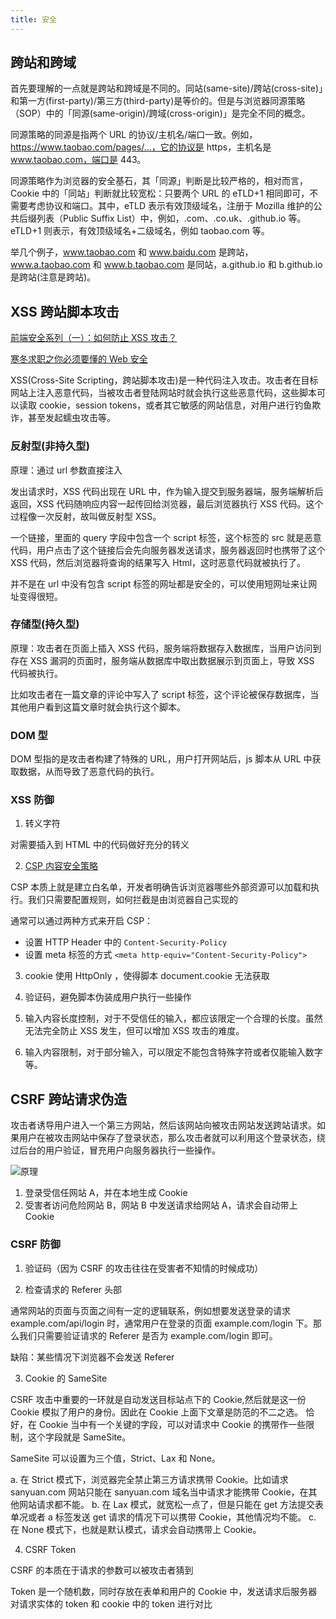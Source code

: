 ```yaml
---
title: 安全
---
```


## **跨站和跨域**

首先要理解的一点就是跨站和跨域是不同的。同站(same-site)/跨站(cross-site)」和第一方(first-party)/第三方(third-party)是等价的。但是与浏览器同源策略（SOP）中的「同源(same-origin)/跨域(cross-origin)」是完全不同的概念。

同源策略的同源是指两个 URL 的协议/主机名/端口一致。例如，https://www.taobao.com/pages/...，它的协议是 https，主机名是 www.taobao.com，端口是 443。

同源策略作为浏览器的安全基石，其「同源」判断是比较严格的，相对而言，Cookie 中的「同站」判断就比较宽松：只要两个 URL 的 eTLD+1 相同即可，不需要考虑协议和端口。其中，eTLD 表示有效顶级域名，注册于 Mozilla 维护的公共后缀列表（Public Suffix List）中，例如，.com、.co.uk、.github.io 等。eTLD+1 则表示，有效顶级域名+二级域名，例如 taobao.com 等。

举几个例子，www.taobao.com 和 www.baidu.com 是跨站，www.a.taobao.com 和 www.b.taobao.com 是同站，a.github.io 和 b.github.io 是跨站(注意是跨站)。

## **XSS 跨站脚本攻击**

[前端安全系列（一）：如何防止 XSS 攻击？](https://juejin.im/post/5bad9140e51d450e935c6d64)

[寒冬求职之你必须要懂的 Web 安全](https://juejin.im/post/5cd6ad7a51882568d3670a8e#heading-1)

XSS(Cross-Site Scripting，跨站脚本攻击)是一种代码注入攻击。攻击者在目标网站上注入恶意代码，当被攻击者登陆网站时就会执行这些恶意代码，这些脚本可以读取 cookie，session tokens，或者其它敏感的网站信息，对用户进行钓鱼欺诈，甚至发起蠕虫攻击等。

### 反射型(非持久型)

原理：通过 url 参数直接注入

发出请求时，XSS 代码出现在 URL 中，作为输入提交到服务器端，服务端解析后返回，XSS 代码随响应内容一起传回给浏览器，最后浏览器执行 XSS 代码。这个过程像一次反射，故叫做反射型 XSS。

一个链接，里面的 query 字段中包含一个 script 标签，这个标签的 src 就是恶意代码，用户点击了这个链接后会先向服务器发送请求，服务器返回时也携带了这个 XSS 代码，然后浏览器将查询的结果写入 Html，这时恶意代码就被执行了。

并不是在 url 中没有包含 script 标签的网址都是安全的，可以使用短网址来让网址变得很短。

### 存储型(持久型)

原理：攻击者在页面上插入 XSS 代码，服务端将数据存入数据库，当用户访问到存在 XSS 漏洞的页面时，服务端从数据库中取出数据展示到页面上，导致 XSS 代码被执行。

比如攻击者在一篇文章的评论中写入了 script 标签，这个评论被保存数据库，当其他用户看到这篇文章时就会执行这个脚本。

### DOM 型

DOM 型指的是攻击者构建了特殊的 URL，用户打开网站后，js 脚本从 URL 中获取数据，从而导致了恶意代码的执行。

### XSS 防御

1. 转义字符

对需要插入到 HTML 中的代码做好充分的转义

2. [CSP 内容安全策略](https://developer.mozilla.org/zh-CN/docs/Web/HTTP/Headers/Content-Security-Policy)

CSP 本质上就是建立白名单，开发者明确告诉浏览器哪些外部资源可以加载和执行。我们只需要配置规则，如何拦截是由浏览器自己实现的

通常可以通过两种方式来开启 CSP：

- 设置 HTTP Header 中的 `Content-Security-Policy`
- 设置 meta 标签的方式 `<meta http-equiv="Content-Security-Policy">`

3. cookie 使用 HttpOnly ，使得脚本 document.cookie 无法获取

4. 验证码，避免脚本伪装成用户执行一些操作

5. 输入内容长度控制，对于不受信任的输入，都应该限定一个合理的长度。虽然无法完全防止 XSS 发生，但可以增加 XSS 攻击的难度。

6. 输入内容限制，对于部分输入，可以限定不能包含特殊字符或者仅能输入数字等。

## **CSRF 跨站请求伪造**

攻击者诱导用户进入一个第三方网站，然后该网站向被攻击网站发送跨站请求。如果用户在被攻击网站中保存了登录状态，那么攻击者就可以利用这个登录状态，绕过后台的用户验证，冒充用户向服务器执行一些操作。

![原理](csrf.png)

1. 登录受信任网站 A，并在本地生成 Cookie
2. 受害者访问危险网站 B，网站 B 中发送请求给网站 A，请求会自动带上 Cookie

### CSRF 防御

1. 验证码（因为 CSRF 的攻击往往在受害者不知情的时候成功）

2. 检查请求的 Referer 头部

通常网站的页面与页面之间有一定的逻辑联系，例如想要发送登录的请求 example.com/api/login 时，通常用户在登录的页面 example.com/login 下。那么我们只需要验证请求的 Referer 是否为 example.com/login 即可。

缺陷：某些情况下浏览器不会发送 Referer

3. Cookie 的 SameSite

CSRF 攻击中重要的一环就是自动发送目标站点下的 Cookie,然后就是这一份 Cookie 模拟了用户的身份。因此在 Cookie 上面下文章是防范的不二之选。
恰好，在 Cookie 当中有一个关键的字段，可以对请求中 Cookie 的携带作一些限制，这个字段就是 SameSite。

SameSite 可以设置为三个值，Strict、Lax 和 None。

a. 在 Strict 模式下，浏览器完全禁止第三方请求携带 Cookie。比如请求 sanyuan.com 网站只能在 sanyuan.com 域名当中请求才能携带 Cookie，在其他网站请求都不能。
b. 在 Lax 模式，就宽松一点了，但是只能在 get 方法提交表单况或者 a 标签发送 get 请求的情况下可以携带 Cookie，其他情况均不能。
c. 在 None 模式下，也就是默认模式，请求会自动携带上 Cookie。

4. CSRF Token

CSRF 的本质在于请求的参数可以被攻击者猜到

Token 是一个随机数，同时存放在表单和用户的 Cookie 中，发送请求后服务器对请求实体的 token 和 cookie 中的 token 进行对比

